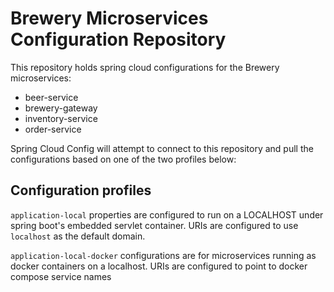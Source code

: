 # Brewery Microservices Configuration Repository

This repository holds spring cloud configurations for the Brewery microservices:
- beer-service
- brewery-gateway
- inventory-service
- order-service


Spring Cloud Config will attempt to connect to this repository and pull the configurations based on one of the two
profiles below:


## Configuration profiles
`application-local` properties are configured to run on a LOCALHOST under spring boot's embedded 
servlet container. URIs are configured to use `localhost` as the default domain.


`application-local-docker` configurations are for microservices running as docker containers on a localhost. 
URIs are configured to point to docker compose service names